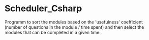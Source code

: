 # Scheduler_Csharp

Programm to sort the modules based on the 'usefulness' coefficient (number of questions in the module / time spent) and then select the modules that can be completed in a given time.
